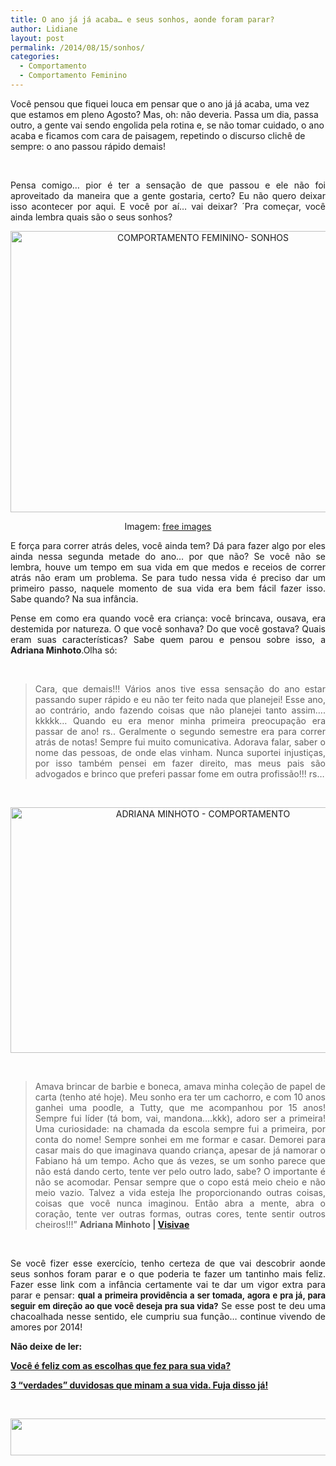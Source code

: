 ```yaml
---
title: O ano já já acaba… e seus sonhos, aonde foram parar?
author: Lidiane
layout: post
permalink: /2014/08/15/sonhos/
categories:
  - Comportamento
  - Comportamento Feminino
---
```

Você pensou que fiquei louca em pensar que o ano já já acaba, uma vez que estamos em pleno Agosto? Mas, oh: não deveria. Passa um dia, passa outro, a gente vai sendo engolida pela rotina e, se não tomar cuidado, o ano acaba e ficamos com cara de paisagem, repetindo o discurso clichê de sempre: o ano passou rápido demais!

&nbsp;

<p align="justify">
  Pensa comigo… pior é ter a sensação de que passou e ele não foi aproveitado da maneira que a gente gostaria, certo? Eu não quero deixar isso acontecer por aqui. E você por aí… vai deixar? ´Pra começar, você ainda lembra quais são o seus sonhos?
</p>

<!--more-->

<p align="center">
  <a href="https://www.trololodemulher.com.br/2014/08/COMPORTAMENTO-FEMININO-SONHOS.jpg"><img class="alignnone size-full wp-image-10279" src="https://www.trololodemulher.com.br/2014/08/COMPORTAMENTO-FEMININO-SONHOS.jpg" alt="COMPORTAMENTO FEMININO- SONHOS" width="600" height="450" /></a>
</p>

<p align="center">
  Imagem: <a href="http://www.freeimages.com/" target="_blank" rel="noopener noreferrer">free images</a>
</p>

<p align="justify">
  E força para correr atrás deles, você ainda tem? Dá para fazer algo por eles ainda nessa segunda metade do ano… por que não? Se você não se lembra, houve um tempo em sua vida em que medos e receios de correr atrás não eram um problema. Se para tudo nessa vida é preciso dar um primeiro passo, naquele momento de sua vida era bem fácil fazer isso. Sabe quando? Na sua infância.
</p>

<p align="justify">
  Pense em como era quando você era criança: você brincava, ousava, era destemida por natureza. O que você sonhava? Do que você gostava? Quais eram suas características? Sabe quem parou e pensou sobre isso, a <strong>Adriana Minhoto</strong>.Olha só:
</p>

&nbsp;

> <p align="justify">
>   Cara, que demais!!! Vários anos tive essa sensação do ano estar passando super rápido e eu não ter feito nada que planejei! Esse ano, ao contrário, ando fazendo coisas que não planejei tanto assim&#8230;. kkkkk… Quando eu era menor minha primeira preocupação era passar de ano! rs.. Geralmente o segundo semestre era para correr atrás de notas! Sempre fui muito comunicativa. Adorava falar, saber o nome das pessoas, de onde elas vinham. Nunca suportei injustiças, por isso também pensei em fazer direito, mas meus pais são advogados e brinco que preferi passar fome em outra profissão!!! rs&#8230;
> </p>

&nbsp;

<p align="center">
  <a href="https://www.trololodemulher.com.br/2014/08/ADRIANA-MINHOTO-COMPORTAMENTO.png"><img class="alignnone size-full wp-image-10278" src="https://www.trololodemulher.com.br/2014/08/ADRIANA-MINHOTO-COMPORTAMENTO.png" alt="ADRIANA MINHOTO - COMPORTAMENTO" width="600" height="393" /></a>
</p>

&nbsp;

> <p align="justify">
>   Amava brincar de barbie e boneca, amava minha coleção de papel de carta (tenho até hoje). Meu sonho era ter um cachorro, e com 10 anos ganhei uma poodle, a Tutty, que me acompanhou por 15 anos! Sempre fui líder (tá bom, vai, mandona&#8230;.kkk), adoro ser a primeira! Uma curiosidade: na chamada da escola sempre fui a primeira, por conta do nome! Sempre sonhei em me formar e casar. Demorei para casar mais do que imaginava quando criança, apesar de já namorar o Fabiano há um tempo. Acho que ás vezes, se um sonho parece que não está dando certo, tente ver pelo outro lado, sabe? O importante é não se acomodar. Pensar sempre que o copo está meio cheio e não meio vazio. Talvez a vida esteja lhe proporcionando outras coisas, coisas que você nunca imaginou. Então abra a mente, abra o coração, tente ver outras formas, outras cores, tente sentir outros cheiros!!!” <strong>Adriana Minhoto | <a href="http://www.visivae.com.br/" target="_blank" rel="noopener noreferrer">Visivae</a></strong>
> </p>

&nbsp;

<p align="justify">
  Se você fizer esse exercício, tenho certeza de que vai descobrir aonde seus sonhos foram parar e o que poderia te fazer um tantinho mais feliz. Fazer esse link com a infância certamente vai te dar um vigor extra para parar e pensar: <strong><span style="font-size: small;">qual a primeira providência a ser tomada, agora e pra já, para seguir em direção ao que você deseja pra sua vida?</span></strong> Se esse post te deu uma chacoalhada nesse sentido, ele cumpriu sua função… continue vivendo de amores por 2014!
</p>

<p align="justify">
  <strong>Não deixe de ler:</strong>
</p>

<p align="justify">
  <strong><a href="http://www.trololodemulher.com.br/2011/08/03/voce-e-feliz/" target="_blank" rel="noopener noreferrer">Você é feliz com as escolhas que fez para sua vida?</a></strong>
</p>

<p align="justify">
  <strong><a href="http://www.trololodemulher.com.br/2014/06/04/felicidade-mitos/" target="_blank" rel="noopener noreferrer">3 &#8220;verdades&#8221; duvidosas que minam a sua vida. Fuja disso já!</a></strong>
</p>

&nbsp;

<p align="center">
  <a href="http://feedburner.google.com/fb/a/mailverify?uri=blogbichafemea&loc=pt_BR" target="_blank" rel="noopener noreferrer"><img class="alignnone size-full wp-image-8451" title="Assine o Bicha Fêmea grátis!" src="https://www.trololodemulher.com.br/2012/01/rodapé.png" alt="" width="600" height="59" /></a>
</p>

&nbsp;

<p align="center">